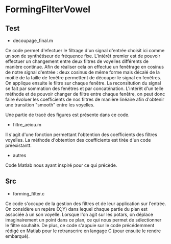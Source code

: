# FormingFilterVowel

## Test ##

- decoupage_final.m

Ce code permet d'efectuer le filtrage d'un signal d'entrée choisit ici comme un son de synthétiseur de fréquence fixe.
L'intérêt premier est de pouvoir effectuer un changement entre deux filtres de voyelles différents de manière continue.
Afin de réaliser cela on effectue un fenêtrage en cosinus de notre signal d'entrée : deux cosinus de même forme mais décalé de la moitié de la taille de fenêtre permettent de découper le signal 
en fenêtres. On applique ensuite le filtre sur chaque fenêtre. La reconsitution du signal se fait par sommation des fenêtres et par concaténation. 
L'intérêt d'un telle méthode et de pouvoir changer de filtre entre chaque fenêtre, on peut donc faire évoluer les coefficients de nos filtres de manière linéaire afin d'obtenir une transition 
"smooth" entre les voyelles.

Une partie de tracé des figures est présente dans ce code. 


- filtre_aeiou.m

Il s'agit d'une fonction permettant l'obtention des coefficients des filtres voyelles. 
La méthode d'obtention des coefficients est tirée d'un code préexistantt.

- autres

Code Matlab nous ayant inspiré pour ce qui précède. 

## Src ##

- forming_filter.c

Ce code s'occupe de la gestion des filtres et de leur application sur l'entrée.
On considère un repère (X;Y) dans lequel chaque partie du plan est associée à un son voyelle. Lorsque l'on agit sur les potars, on déplace imaginairement un point dans ce plan, ce qui nous permet de sélectionner le filtre souhaité.
De plus, ce code s'appuie sur le code précédemment rédigé en Matlab pour le retranscrire en langage C (pour ensuite le rendre embarqué).
